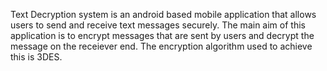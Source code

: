 Text Decryption system is an android based mobile application that allows users to send and receive 
text messages securely. The main aim of this application is to encrypt messages that are sent by users 
and decrypt the message on the receiever end. The encryption algorithm used to achieve this is 3DES.